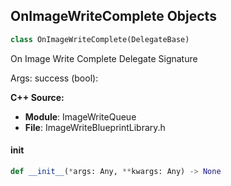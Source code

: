 ## OnImageWriteComplete Objects

```python
class OnImageWriteComplete(DelegateBase)
```

On Image Write Complete  Delegate Signature

Args:
    success (bool):

**C++ Source:**

- **Module**: ImageWriteQueue
- **File**: ImageWriteBlueprintLibrary.h

<a id="unreal.OnImageWriteComplete.__init__"></a>

#### __init__

```python
def __init__(*args: Any, **kwargs: Any) -> None
```

<a id="unreal.ModifierCompatibilityRule"></a>